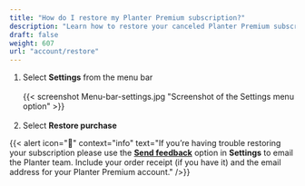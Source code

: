 ```yaml
---
title: "How do I restore my Planter Premium subscription?"
description: "Learn how to restore your canceled Planter Premium subscription"
draft: false
weight: 607
url: "account/restore"
---
```


1. Select **Settings** from the menu bar<br /><br />
{{< screenshot Menu-bar-settings.jpg "Screenshot of the Settings menu option" >}}<br /><br />
2. Select **Restore purchase**

{{< alert icon="🥦" context="info" text="If you’re having trouble restoring your subscription please use the [**Send feedback**](../../connect/contact-us/#send-feedback-contact-support) option in **Settings** to email the Planter team. Include your order receipt (if you have it) and the email address for your Planter Premium account." />}}

